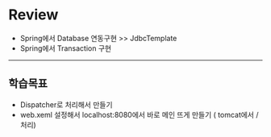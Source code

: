 # Review

- Spring에서 Database 연동구현 >> JdbcTemplate
- Spring에서 Transaction 구현

-----------------------------------------------------

## 학습목표
- Dispatcher로 처리해서 만들기
- web.xeml 설정해서 localhost:8080에서 바로 메인 뜨게 만들기 ( tomcat에서 / 처리)
